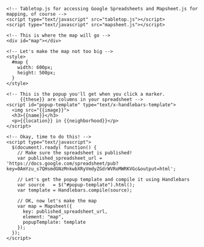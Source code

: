 <html>
  <body>
    <!-- We'll need to include Google Maps, Handlebars for templating, and jQuery for general futzing about -->
    <script type="text/javascript" src="https://maps.googleapis.com/maps/api/js?sensor=false"></script>
    <script type="text/javascript" src="http://cdnjs.cloudflare.com/ajax/libs/handlebars.js/1.0.0/handlebars.min.js"></script>
    <script type="text/javascript" src="http://ajax.googleapis.com/ajax/libs/jquery/1.10.2/jquery.min.js"></script>

    <!-- Tabletop.js for accessing Google Spreadsheets and Mapsheet.js for mapping, of course -->
    <script type="text/javascript" src="tabletop.js"></script>
    <script type="text/javascript" src="mapsheet.js"></script>

    <!-- This is where the map will go -->
    <div id="map"></div>

    <!-- Let's make the map not too big -->
    <style>
      #map {
        width: 600px;
        height: 500px;
      }
    </style>

    <!-- This is the popup you'll get when you click a marker. 
         {{these}} are columns in your spreadsheet -->
    <script id="popup-template" type="text/x-handlebars-template">
      <img src="{{image}}">
      <h3>{{name}}</h3>
      <p>{{location}} in {{neighborhood}}</p>
    </script>

    <!-- Okay, time to do this! -->
    <script type="text/javascript">
      $(document).ready( function() {       
        // Make sure the spreadsheet is published!
        var published_spreadsheet_url = 'https://docs.google.com/spreadsheet/pub?key=0AmYzu_s7QHsmdGNzMnkwbXRyVmdyZGdrWVRoMWRKVGc&output=html'; 

        // Let's get the popup template and compile it using Handlebars
        var source   = $("#popup-template").html();
        var template = Handlebars.compile(source);

        // OK, now let's make the map
        var map = Mapsheet({
          key: published_spreadsheet_url,
          element: "map",
          popupTemplate: template
        });
      });
    </script>
  </body>
</html>
